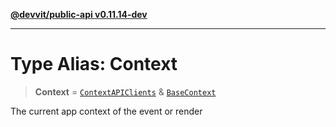 [**@devvit/public-api v0.11.14-dev**](../README.md)

---

# Type Alias: Context

> **Context** = [`ContextAPIClients`](ContextAPIClients.md) & [`BaseContext`](BaseContext.md)

The current app context of the event or render
